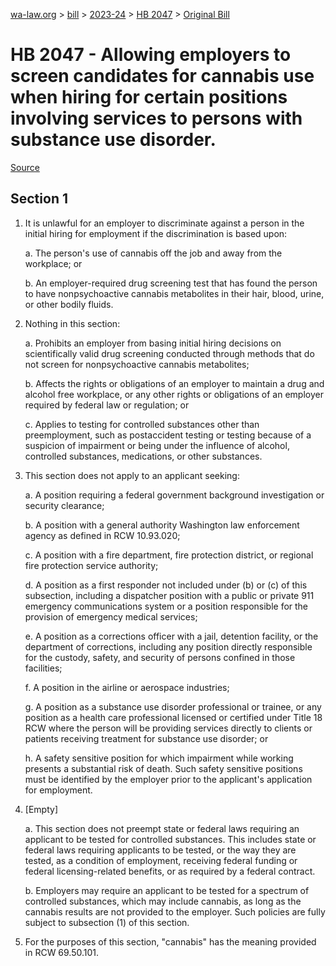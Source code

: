 [wa-law.org](/) > [bill](/bill/) > [2023-24](/bill/2023-24/) > [HB 2047](/bill/2023-24/hb/2047/) > [Original Bill](/bill/2023-24/hb/2047/1/)

# HB 2047 - Allowing employers to screen candidates for cannabis use when hiring for certain positions involving services to persons with substance use disorder.

[Source](http://lawfilesext.leg.wa.gov/biennium/2023-24/Pdf/Bills/House%20Bills/2047.pdf)

## Section 1
1. It is unlawful for an employer to discriminate against a person in the initial hiring for employment if the discrimination is based upon:

    a. The person's use of cannabis off the job and away from the workplace; or

    b. An employer-required drug screening test that has found the person to have nonpsychoactive cannabis metabolites in their hair, blood, urine, or other bodily fluids.

2. Nothing in this section:

    a. Prohibits an employer from basing initial hiring decisions on scientifically valid drug screening conducted through methods that do not screen for nonpsychoactive cannabis metabolites;

    b. Affects the rights or obligations of an employer to maintain a drug and alcohol free workplace, or any other rights or obligations of an employer required by federal law or regulation; or

    c. Applies to testing for controlled substances other than preemployment, such as postaccident testing or testing because of a suspicion of impairment or being under the influence of alcohol, controlled substances, medications, or other substances.

3. This section does not apply to an applicant seeking:

    a. A position requiring a federal government background investigation or security clearance;

    b. A position with a general authority Washington law enforcement agency as defined in RCW 10.93.020;

    c. A position with a fire department, fire protection district, or regional fire protection service authority;

    d. A position as a first responder not included under (b) or (c) of this subsection, including a dispatcher position with a public or private 911 emergency communications system or a position responsible for the provision of emergency medical services;

    e. A position as a corrections officer with a jail, detention facility, or the department of corrections, including any position directly responsible for the custody, safety, and security of persons confined in those facilities;

    f. A position in the airline or aerospace industries;

    g. A position as a substance use disorder professional or trainee, or any position as a health care professional licensed or certified under Title 18 RCW where the person will be providing services directly to clients or patients receiving treatment for substance use disorder; or

    h. A safety sensitive position for which impairment while working presents a substantial risk of death. Such safety sensitive positions must be identified by the employer prior to the applicant's application for employment.

4. [Empty]

    a. This section does not preempt state or federal laws requiring an applicant to be tested for controlled substances. This includes state or federal laws requiring applicants to be tested, or the way they are tested, as a condition of employment, receiving federal funding or federal licensing-related benefits, or as required by a federal contract.

    b. Employers may require an applicant to be tested for a spectrum of controlled substances, which may include cannabis, as long as the cannabis results are not provided to the employer. Such policies are fully subject to subsection (1) of this section.

5. For the purposes of this section, "cannabis" has the meaning provided in RCW 69.50.101.
